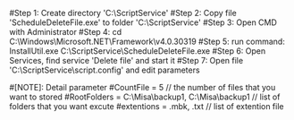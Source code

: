 #Step 1: Create directory 'C:\ScriptService'
#Step 2: Copy file 'ScheduleDeleteFile.exe' to folder 'C:\ScriptService'
#Step 3: Open CMD with Administrator
#Step 4: cd C:\Windows\Microsoft.NET\Framework\v4.0.30319
#Step 5: run command: InstallUtil.exe C:\ScriptService\ScheduleDeleteFile.exe
#Step 6: Open Services, find service 'Delete file' and start it
#Step 7: Open file 'C:\ScriptService\script.config' and edit parameters

#[NOTE]: Detail parameter
#CountFile = 5 // the number of files that you want to stored
#RootFolders = C:\Misa\backup1, C:\Misa\backup1 // list of folders that you want excute
#extentions = .mbk, .txt // list of extention file
